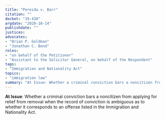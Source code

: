 ```yaml
---
title: "Pereida v. Barr"
citation: ""
docket: "19-438"
argdate: "2020-10-14"
publishdate: ""
justices:
advocates:
- "Brian P. Goldman"
- "Jonathan C. Bond"
roles:
- "on behalf of the Petitioner"
- "Assistant to the Solicitor General, on behalf of the Respondent"
tags:
- "Immigration and Nationality Act"
topics:
- "immigration law"
summary: "At Issue: Whether a criminal conviction bars a noncitizen from applying for relief from removal when the record of conviction is ambiguous as to whether it corresponds to an offense listed in the Immigration and Nationality Act."
---
```

**At Issue**: Whether a criminal conviction bars a noncitizen from applying for relief from removal when the record of conviction is ambiguous as to whether it corresponds to an offense listed in the Immigration and Nationality Act.